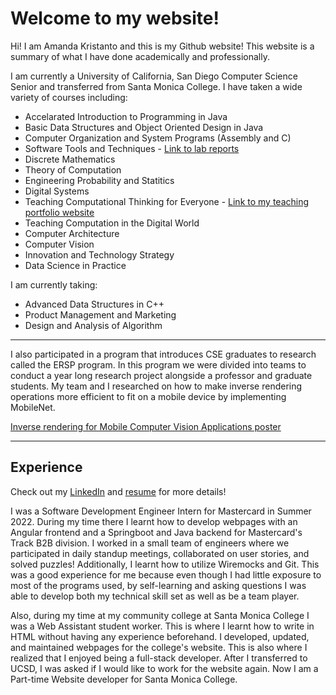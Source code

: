 # Welcome to my website! 

Hi! I am Amanda Kristanto and this is my Github website! This website is a summary of what I have done academically and professionally. 

I am currently a University of California, San Diego Computer Science Senior and transferred from Santa Monica College. I have taken a wide variety of courses including: 

* Accelarated Introduction to Programming in Java
* Basic Data Structures and Object Oriented Design in Java 
* Computer Organization and System Programs (Assembly and C)
* Software Tools and Techniques - [Link  to lab reports](https://ajkristanto.github.io/cse15l-lab-reports/index.html)
* Discrete Mathematics
* Theory of Computation
* Engineering Probability and Statitics
* Digital Systems 
* Teaching Computational Thinking for Everyone - [Link to my teaching portfolio website]([https://ajkristanto.github.io/teaching-portfolio/](https://ajkristanto.github.io/teaching-portfolio/index.html))
* Teaching Computation in the Digital World
* Computer Architecture
* Computer Vision 
* Innovation and Technology Strategy 
* Data Science in Practice 


I am currently taking: 
* Advanced Data Structures in C++ 
* Product Management and Marketing
* Design and Analysis of Algorithm

---

I also participated in a program that introduces CSE graduates to research called the ERSP program. In this program we were divided into teams to conduct a year long research project alongside a professor and graduate students. My team and I researched on how to make inverse rendering operations more efficient to fit on a mobile device by implementing MobileNet.

[Inverse rendering for Mobile Computer Vision Applications poster](https://ersp.eng.ucsd.edu/projects/2021-2022-projects#h.qljgrc2nagdh)

--- 

## Experience 

Check out my [LinkedIn](https://www.linkedin.com/in/amanda-kristanto-1094a6172/) and [resume](https://ajkristanto.github.io/introduction/Resume-2022.pdf) for more details! 

I was a Software Development Engineer Intern for Mastercard in Summer 2022. During my time there I learnt how to develop webpages with an Angular frontend and a Springboot and Java backend for Mastercard's Track B2B division. I worked in a small team of engineers where we participated in daily standup meetings, collaborated on user stories, and solved puzzles! Additionally, I learnt how to utilize Wiremocks and Git. This was a good experience for me because even though I had little exposure to most of the programs used, by self-learning and asking questions I was able to develop both my technical skill set as well as be a team player. 

Also, during my time at my community college at Santa Monica College I was a Web Assistant student worker. This is where I learnt how to write in HTML without having any experience beforehand. I developed, updated, and maintained webpages for the college's website. This is also where I realized that I enjoyed being a full-stack developer. After I transferred to UCSD, I was asked if I would like to work for the website again. Now I am a Part-time Website developer for Santa Monica College. 
